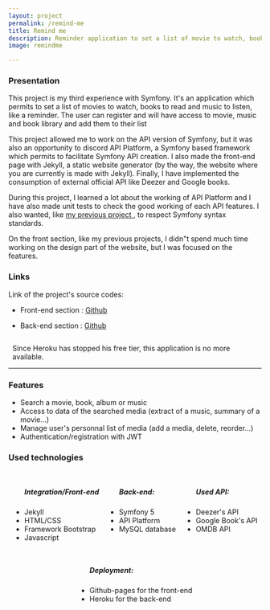 ```yaml
---
layout: project
permalink: /remind-me
title: Remind me
description: Reminder application to set a list of movie to watch, books to read and music to listen
image: remindme

---
```


<h3>Presentation</h3>
<p>This project is my third experience with Symfony. It's an application which permits to set a list of movies to watch, books to read and music to listen, like a reminder. The user can register and will have access to movie, music and book library and add them to their list</p>
<p>This project allowed me to work on the API version of Symfony, but it was also an opportunity to discord API Platform, a Symfony based framework which permits to facilitate Symfony API creation. I also made the front-end page with Jekyll, a static website generator (by the way, the website where you are currently is made with Jekyll). Finally, I have implemented the consumption of external official API like Deezer and Google books.</p>

<p>During this project, I learned a lot about the working of API Platform and I have also made unit tests to check the good working of each API features. I also wanted, like <a href="/quiver"> my previous project </a>, to respect Symfony syntax standards.</p>
<p>On the front section, like my previous projects, I didn"t spend much time working on the design part of the website, but I was focused on the features.</p>
<h3>Links</h3>
<p>Link of the project's source codes:</p>
<ul>
    <li>
        <p><i class="icon solid fa-desktop"></i>  Front-end section : <a href="https://github.com/AlexandreRavichandran/Remind-me-frontend" target="_blank" class="icon brands fa-github"><span class="label">Github</span></a></p>
    </li>
    <li>
        <p><i class="icon solid fa-server"></i> Back-end section : <a href="https://github.com/AlexandreRavichandran/Remind-me-backend" target="_blank" class="icon brands fa-github"><span class="label">Github</span></a></p>
    </li>
</ul>

<div style="display:flex;justify-content:center;margin-top:10px;margin-bottom:10px">
    <em style="margin-bottom:0px;margin-top:6px;margin-right:8px" class="fas fa-exclamation-triangle"></em>
    <p style="margin-bottom:0px;">Since Heroku has stopped his free tier, this application is no more available. </p>
</div>
<hr />
<h3> Features </h3>
<ul>
    <li>Search a movie, book, album or music</li>
    <li>Access to data of the searched media (extract of a music, summary of a movie...)
    </li>     
    <li>Manage user's personnal list of media (add a media, delete, reorder...)</li>
    <li>Authentication/registration with JWT</li>
</ul>

<h3> Used technologies </h3>
<div style="display:flex;justify-content:space-around;flex-wrap:wrap;">
    <ul>
        <h5>Integration/Front-end</h5>
        <li>Jekyll</li>
        <li>HTML/CSS</li>
        <li>Framework Bootstrap</li>
        <li>Javascript</li>
    </ul>
    <ul>
        <h5>Back-end:</h5>
        <li>Symfony 5</li>
        <li>API Platform</li>
        <li>MySQL database</li>
    </ul>
    <ul>
        <h5>Used API: </h5>
        <li>Deezer's API</li>
        <li>Google Book's API</li>
        <li>OMDB API</li>
    </ul>
    <ul>
        <h5>Deployment:</h5>
        <li>Github-pages for the front-end</li>
        <li>Heroku for the back-end </li>
    </ul>
</div>
